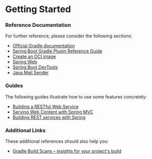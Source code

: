 # Getting Started

### Reference Documentation
For further reference, please consider the following sections:

* [Official Gradle documentation](https://docs.gradle.org)
* [Spring Boot Gradle Plugin Reference Guide](https://docs.spring.io/spring-boot/3.5.0-SNAPSHOT/gradle-plugin)
* [Create an OCI image](https://docs.spring.io/spring-boot/3.5.0-SNAPSHOT/gradle-plugin/packaging-oci-image.html)
* [Spring Web](https://docs.spring.io/spring-boot/3.5.0-SNAPSHOT/reference/web/servlet.html)
* [Spring Boot DevTools](https://docs.spring.io/spring-boot/3.5.0-SNAPSHOT/reference/using/devtools.html)
* [Java Mail Sender](https://docs.spring.io/spring-boot/3.5.0-SNAPSHOT/reference/io/email.html)

### Guides
The following guides illustrate how to use some features concretely:

* [Building a RESTful Web Service](https://spring.io/guides/gs/rest-service/)
* [Serving Web Content with Spring MVC](https://spring.io/guides/gs/serving-web-content/)
* [Building REST services with Spring](https://spring.io/guides/tutorials/rest/)

### Additional Links
These additional references should also help you:

* [Gradle Build Scans – insights for your project's build](https://scans.gradle.com#gradle)

